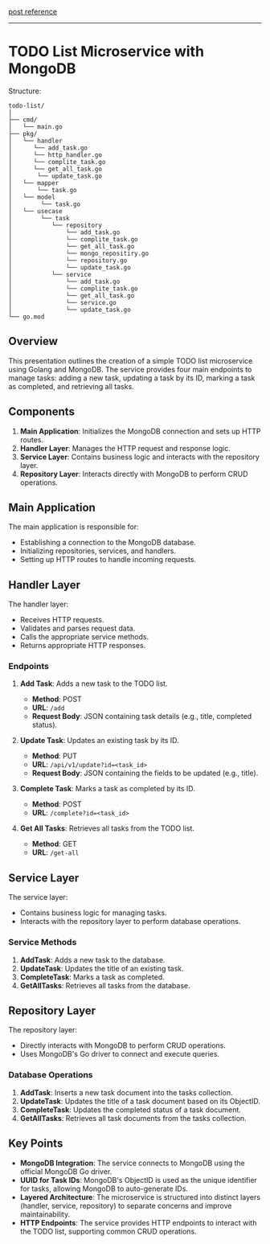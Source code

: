 [post reference](https://hackernoon.com/how-to-build-your-own-todo-list-service-with-golang-and-mongodb)

---

# TODO List Microservice with MongoDB

Structure:

```
todo-list/
│
├── cmd/
│   └── main.go
├── pkg/
│   └── handler
│      └── add_task.go
│      └── http_handler.go
│      └── complite_task.go
│      └── get_all_task.go
│       └── update_task.go
│   └── mapper
│       └── task.go
│   └── model
│        └── task.go
│   └── usecase
│        └── task
│           └── repository
│               └── add_task.go
│               └── complite_task.go
│               └── get_all_task.go
│               └── mongo_repositiry.go
│               └── repository.go
│               └── update_task.go
│           └── service
│               └── add_task.go
│               └── complite_task.go
│               └── get_all_task.go
│               └── service.go
│               └── update_task.go
└── go.mod
```

## Overview

This presentation outlines the creation of a simple TODO list microservice using Golang and MongoDB. The service provides four main endpoints to manage tasks: adding a new task, updating a task by its ID, marking a task as completed, and retrieving all tasks.

## Components

1. **Main Application**: Initializes the MongoDB connection and sets up HTTP routes.
2. **Handler Layer**: Manages the HTTP request and response logic.
3. **Service Layer**: Contains business logic and interacts with the repository layer.
4. **Repository Layer**: Interacts directly with MongoDB to perform CRUD operations.

## Main Application

The main application is responsible for:

- Establishing a connection to the MongoDB database.
- Initializing repositories, services, and handlers.
- Setting up HTTP routes to handle incoming requests.

## Handler Layer

The handler layer:

- Receives HTTP requests.
- Validates and parses request data.
- Calls the appropriate service methods.
- Returns appropriate HTTP responses.

### Endpoints

1. **Add Task**: Adds a new task to the TODO list.

   - **Method**: POST
   - **URL**: `/add`
   - **Request Body**: JSON containing task details (e.g., title, completed status).

2. **Update Task**: Updates an existing task by its ID.

   - **Method**: PUT
   - **URL**: `/api/v1/update?id=<task_id>`
   - **Request Body**: JSON containing the fields to be updated (e.g., title).

3. **Complete Task**: Marks a task as completed by its ID.

   - **Method**: POST
   - **URL**: `/complete?id=<task_id>`

4. **Get All Tasks**: Retrieves all tasks from the TODO list.
   - **Method**: GET
   - **URL**: `/get-all`

## Service Layer

The service layer:

- Contains business logic for managing tasks.
- Interacts with the repository layer to perform database operations.

### Service Methods

1. **AddTask**: Adds a new task to the database.
2. **UpdateTask**: Updates the title of an existing task.
3. **CompleteTask**: Marks a task as completed.
4. **GetAllTasks**: Retrieves all tasks from the database.

## Repository Layer

The repository layer:

- Directly interacts with MongoDB to perform CRUD operations.
- Uses MongoDB's Go driver to connect and execute queries.

### Database Operations

1. **AddTask**: Inserts a new task document into the tasks collection.
2. **UpdateTask**: Updates the title of a task document based on its ObjectID.
3. **CompleteTask**: Updates the completed status of a task document.
4. **GetAllTasks**: Retrieves all task documents from the tasks collection.

## Key Points

- **MongoDB Integration**: The service connects to MongoDB using the official MongoDB Go driver.
- **UUID for Task IDs**: MongoDB's ObjectID is used as the unique identifier for tasks, allowing MongoDB to auto-generate IDs.
- **Layered Architecture**: The microservice is structured into distinct layers (handler, service, repository) to separate concerns and improve maintainability.
- **HTTP Endpoints**: The service provides HTTP endpoints to interact with the TODO list, supporting common CRUD operations.
